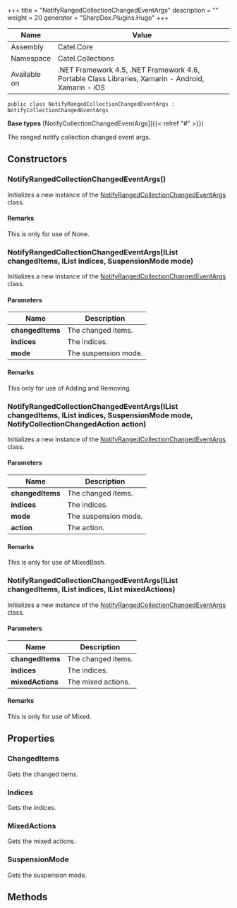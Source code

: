 

+++
title = "NotifyRangedCollectionChangedEventArgs" 
description = ""
weight = 20
generator = "SharpDox.Plugins.Hugo"
+++

Name|Value
---|---
Assembly|Catel.Core
Namespace|Catel.Collections
Available on|.NET Framework 4.5, .NET Framework 4.6, Portable Class Libraries, Xamarin - Android, Xamarin - iOS

```
public class NotifyRangedCollectionChangedEventArgs : NotifyCollectionChangedEventArgs
```

**Base types**
[NotifyCollectionChangedEventArgs]({{< relref "#" >}})

The ranged notify collection changed event args.

## Constructors

### NotifyRangedCollectionChangedEventArgs()

Initializes a new instance of the [NotifyRangedCollectionChangedEventArgs](#) class.

#### Remarks

This is only for use of None.

### NotifyRangedCollectionChangedEventArgs(IList changedItems, IList<int> indices, SuspensionMode mode)

Initializes a new instance of the [NotifyRangedCollectionChangedEventArgs](#) class.

#### Parameters

Name|Description
---|---
**changedItems**|The changed items.
**indices**|The indices.
**mode**|The suspension mode.

#### Remarks

This only for use of Adding and Removing.

### NotifyRangedCollectionChangedEventArgs(IList changedItems, IList<int> indices, SuspensionMode mode, NotifyCollectionChangedAction action)

Initializes a new instance of the [NotifyRangedCollectionChangedEventArgs](#) class.

#### Parameters

Name|Description
---|---
**changedItems**|The changed items.
**indices**|The indices.
**mode**|The suspension mode.
**action**|The action.

#### Remarks

This is only for use of MixedBash.

### NotifyRangedCollectionChangedEventArgs(IList changedItems, IList<int> indices, IList<NotifyCollectionChangedAction> mixedActions)

Initializes a new instance of the [NotifyRangedCollectionChangedEventArgs](#) class.

#### Parameters

Name|Description
---|---
**changedItems**|The changed items.
**indices**|The indices.
**mixedActions**|The mixed actions.

#### Remarks

This is only for use of Mixed.

## Properties

### ChangedItems

Gets the changed items.

### Indices

Gets the indices.

### MixedActions

Gets the mixed actions.

### SuspensionMode

Gets the suspension mode.

## Methods

